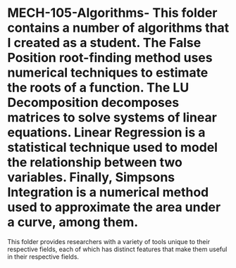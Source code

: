# MECH-105-Algorithms- This folder contains a number of algorithms that I created as a student. The False Position root-finding method uses numerical techniques to estimate the roots of a function. The LU Decomposition decomposes matrices to solve systems of linear equations. Linear Regression is a statistical technique used to model the relationship between two variables. Finally, Simpsons Integration is a numerical method used to approximate the area under a curve, among them.
This folder provides researchers with a variety of tools unique to their respective fields, each of which has distinct features that make them useful in their respective fields.

